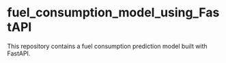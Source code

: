 # fuel_consumption_model_using_FastAPI
This repository contains a fuel consumption prediction model built with FastAPI.
